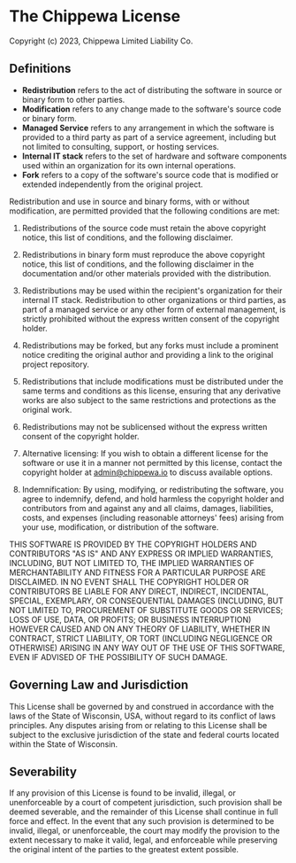 # The Chippewa License

Copyright (c) 2023, Chippewa Limited Liability Co.

## Definitions

- **Redistribution** refers to the act of distributing the software in source or binary form to other parties.
- **Modification** refers to any change made to the software's source code or binary form.
- **Managed Service** refers to any arrangement in which the software is provided to a third party as part of a service agreement, including but not limited to consulting, support, or hosting services.
- **Internal IT stack** refers to the set of hardware and software components used within an organization for its own internal operations.
- **Fork** refers to a copy of the software's source code that is modified or extended independently from the original project.

Redistribution and use in source and binary forms, with or without modification, are permitted provided that the following conditions are met:

1. Redistributions of the source code must retain the above copyright notice, this list of conditions, and the following disclaimer.

2. Redistributions in binary form must reproduce the above copyright notice, this list of conditions, and the following disclaimer in the documentation and/or other materials provided with the distribution.

3. Redistributions may be used within the recipient's organization for their internal IT stack. Redistribution to other organizations or third parties, as part of a managed service or any other form of external management, is strictly prohibited without the express written consent of the copyright holder.

4. Redistributions may be forked, but any forks must include a prominent notice crediting the original author and providing a link to the original project repository.

5. Redistributions that include modifications must be distributed under the same terms and conditions as this license, ensuring that any derivative works are also subject to the same restrictions and protections as the original work.

6. Redistributions may not be sublicensed without the express written consent of the copyright holder.

7. Alternative licensing: If you wish to obtain a different license for the software or use it in a manner not permitted by this license, contact the copyright holder at admin@chippewa.io to discuss available options.

8. Indemnification: By using, modifying, or redistributing the software, you agree to indemnify, defend, and hold harmless the copyright holder and contributors from and against any and all claims, damages, liabilities, costs, and expenses (including reasonable attorneys' fees) arising from your use, modification, or distribution of the software.

THIS SOFTWARE IS PROVIDED BY THE COPYRIGHT HOLDERS AND CONTRIBUTORS "AS IS" AND ANY EXPRESS OR IMPLIED WARRANTIES, INCLUDING, BUT NOT LIMITED TO, THE IMPLIED WARRANTIES OF MERCHANTABILITY AND FITNESS FOR A PARTICULAR PURPOSE ARE DISCLAIMED. IN NO EVENT SHALL THE COPYRIGHT HOLDER OR CONTRIBUTORS BE LIABLE FOR ANY DIRECT, INDIRECT, INCIDENTAL, SPECIAL, EXEMPLARY, OR CONSEQUENTIAL DAMAGES (INCLUDING, BUT NOT LIMITED TO, PROCUREMENT OF SUBSTITUTE GOODS OR SERVICES; LOSS OF USE, DATA, OR PROFITS; OR BUSINESS INTERRUPTION) HOWEVER CAUSED AND ON ANY THEORY OF LIABILITY, WHETHER IN CONTRACT, STRICT LIABILITY, OR TORT (INCLUDING NEGLIGENCE OR OTHERWISE) ARISING IN ANY WAY OUT OF THE USE OF THIS SOFTWARE, EVEN IF ADVISED OF THE POSSIBILITY OF SUCH DAMAGE.

## Governing Law and Jurisdiction

This License shall be governed by and construed in accordance with the laws of the State of Wisconsin, USA, without regard to its conflict of laws principles. Any disputes arising from or relating to this License shall be subject to the exclusive jurisdiction of the state and federal courts located within the State of Wisconsin.

## Severability

If any provision of this License is found to be invalid, illegal, or unenforceable by a court of competent jurisdiction, such provision shall be deemed severable, and the remainder of this License shall continue in full force and effect. In the event that any such provision is determined to be invalid, illegal, or unenforceable, the court may modify the provision to the extent necessary to make it valid, legal, and enforceable while preserving the original intent of the parties to the greatest extent possible.
